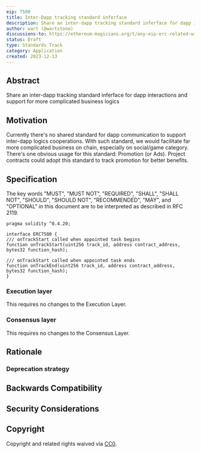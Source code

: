 ```yaml
---
eip: 7580
title: Inter-Dapp tracking standard inferface
description: Share an inter-dapp tracking standard inferface for dapp interactions and support for more complicated business logics
author: wart (@wartstone)
discussions-to: https://ethereum-magicians.org/t/any-eip-erc-related-with-airdrop-status-existing/16976
status: Draft
type: Standards Track
category: Application
created: 2023-12-13
---
```


## Abstract

Share an inter-dapp tracking standard inferface for dapp interactions and support for more complicated business logics

## Motivation

Currently there's no shared standard for dapp communication to support inter-dapp logics cooperations. With such standard, we would facilitate far more complicated business on chain, especially on social/game category. There's one obvious usage for this standard: Promotion (or Ads). Project contracts could adopt this standard to track promotion for better benefits.

## Specification

The key words "MUST", "MUST NOT", "REQUIRED", "SHALL", "SHALL NOT", "SHOULD", "SHOULD NOT", "RECOMMENDED", "MAY", and "OPTIONAL" in this document are to be interpreted as described in RFC 2119.

```solidity
pragma solidity ^0.4.20;

interface ERC7580 {
/// onTrackStart called when appointed task begins
function onTrackStart(uint256 track_id, address contract_address, bytes32 function_hash);

/// onTrackStart called when appointed task ends
function onTrackEnd(uint256 track_id, address contract_address, bytes32 function_hash);
}
```

### Execution layer

This requires no changes to the Execution Layer.

### Consensus layer

This requires no changes to the Consensus Layer.

## Rationale

### Deprecation strategy

## Backwards Compatibility


## Security Considerations

## Copyright

Copyright and related rights waived via [CC0](../LICENSE.md).

